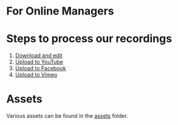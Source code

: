 <h1>For Online Managers</h1>

# Steps to process our recordings

1. [Download and edit](video_editing.md)
1. [Upload to YouTube](youtube.md)
1. [Upload to Facebook](facebook_video.md)
1. [Upload to Vimeo](vimeo.md)

# Assets

Various assets can be found in the [assets](assets) folder.